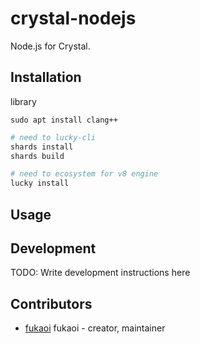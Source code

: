 # crystal-nodejs

  Node.js  for Crystal.

## Installation
library 
```
sudo apt install clang++
```

```bash
# need to lucky-cli 
shards install 
shards build

# need to ecosystem for v8 engine 
lucky install  
```

## Usage

## Development

TODO: Write development instructions here

## Contributors

- [fukaoi](https://github.com/fukaoi) fukaoi - creator, maintainer
